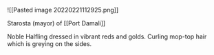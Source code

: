 ![[Pasted image 20220221112925.png]]

Starosta (mayor) of [[Port Damali]]

Noble Halfling dressed in vibrant reds and golds. Curling mop-top hair which is greying on the sides.
